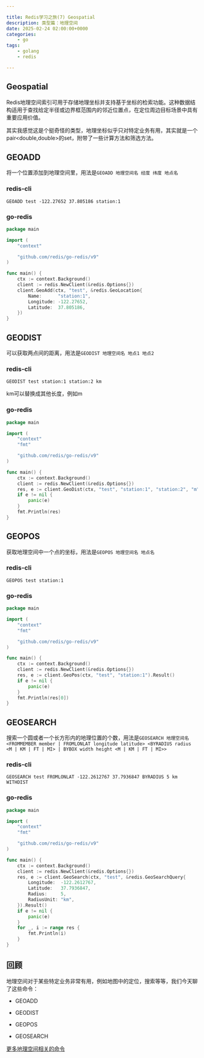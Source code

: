 ```yaml
---

title: Redis学习之旅(7) Geospatial
description: 类型篇：地理空间
date: 2025-02-24 02:00:00+0000
categories:
    - go
tags:
    - golang
    - redis

---
```


## Geospatial

Redis地理空间索引可用于存储地理坐标并支持基于坐标的检索功能。这种数据结构适用于查找给定半径或边界框范围内的邻近位置点，在定位周边目标场景中具有重要应用价值。

其实我感觉这是个挺奇怪的类型，地理坐标似乎只对特定业务有用，其实就是一个pair<double,double>的set，附带了一些计算方法和筛选方法。

## GEOADD

将一个位置添加到地理空间里，用法是`GEOADD 地理空间名 经度 纬度 地点名`

### redis-cli

```
GEOADD test -122.27652 37.805186 station:1
```

### go-redis

```go
package main

import (
	"context"

	"github.com/redis/go-redis/v9"
)

func main() {
	ctx := context.Background()
	client := redis.NewClient(&redis.Options{})
	client.GeoAdd(ctx, "test", &redis.GeoLocation{
		Name:      "station:1",
		Longitude: -122.27652,
		Latitude:  37.805186,
	})
}

```

## GEODIST

可以获取两点间的距离，用法是`GEODIST 地理空间名 地点1 地点2`

### redis-cli

```
GEODIST test station:1 station:2 km
```

km可以替换成其他长度，例如m

### go-redis

```go
package main

import (
	"context"
	"fmt"

	"github.com/redis/go-redis/v9"
)

func main() {
	ctx := context.Background()
	client := redis.NewClient(&redis.Options{})
	res, e := client.GeoDist(ctx, "test", "station:1", "station:2", "m").Result()
	if e != nil {
		panic(e)
	}
	fmt.Println(res)
}

```

## GEOPOS

获取地理空间中一个点的坐标，用法是`GEOPOS 地理空间名 地点名`

### redis-cli

```
GEOPOS test station:1
```

### go-redis

```go
package main

import (
	"context"
	"fmt"

	"github.com/redis/go-redis/v9"
)

func main() {
	ctx := context.Background()
	client := redis.NewClient(&redis.Options{})
	res, e := client.GeoPos(ctx, "test", "station:1").Result()
	if e != nil {
		panic(e)
	}
	fmt.Println(res[0])
}

```

## GEOSEARCH

搜索一个圆或者一个长方形内的地理位置的个数，用法是`GEOSEARCH 地理空间名 <FROMMEMBER member | FROMLONLAT longitude latitude>
  <BYRADIUS radius <M | KM | FT | MI> | BYBOX width height <M | KM |
  FT | MI>>`

### redis-cli

```
GEOSEARCH test FROMLONLAT -122.2612767 37.7936847 BYRADIUS 5 km WITHDIST
```

### go-redis

```go
package main

import (
	"context"
	"fmt"

	"github.com/redis/go-redis/v9"
)

func main() {
	ctx := context.Background()
	client := redis.NewClient(&redis.Options{})
	res, e := client.GeoSearch(ctx, "test", &redis.GeoSearchQuery{
		Longitude:  -122.2612767,
		Latitude:   37.7936847,
		Radius:     5,
		RadiusUnit: "km",
	}).Result()
	if e != nil {
		panic(e)
	}
	for _, i := range res {
		fmt.Println(i)
	}
}

```

## 回顾

地理空间对于某些特定业务非常有用，例如地图中的定位，搜索等等，我们今天聊了这些命令：

- GEOADD

- GEODIST

- GEOPOS

- GEOSEARCH

[更多地理空间相关的命令](https://redis.io/docs/latest/commands/?group=geo)